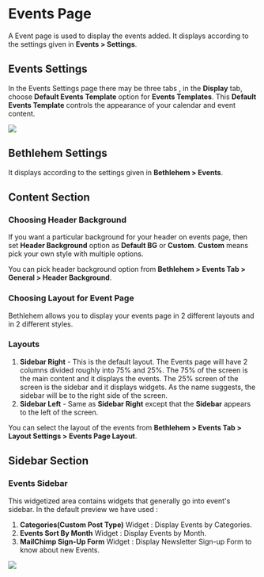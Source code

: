 # Events Page

A Event page is used to display the events added. It displays according to the settings given in **Events > Settings**.

## Events Settings

In the Events Settings page there may be three tabs , in the **Display** tab, choose **Default Events Template** option for **Events Templates**. This **Default Events Template** controls the appearance of your calendar and event content.

![](http://transvelo.github.io/docs/bethlehem/images/event-page-settings.png)

## Bethlehem Settings
 It displays according to the settings given in **Bethlehem > Events**.

## Content Section

### Choosing Header Background

If you want a particular background for your header on events page,  then set **Header Background** option as **Default BG** or **Custom**. **Custom** means pick your own style with multiple options.

You can pick header background option from **Bethlehem > Events Tab > General > Header Background**.

### Choosing Layout for Event Page

Bethlehem allows you to display your events page in 2 different layouts and in 2 different styles.

### Layouts

1. **Sidebar Right** - This is the default layout. The Events page will have 2 columns divided roughly into 75% and 25%. The 75% of the screen is the main content and it displays the events. The 25% screen of the screen is the sidebar and it displays widgets. As the name suggests, the sidebar will be to the right side of the screen.
2. **Sidebar Left** - Same as **Sidebar Right** except that the **Sidebar** appears to the left of the screen.

You can select the layout of the events from **Bethlehem > Events Tab > Layout Settings > Events Page Layout**.

## Sidebar Section

### Events Sidebar

This widgetized area contains widgets that generally go into event's sidebar. In the default preview we have used :

1. **Categories(Custom Post Type)** Widget : Display Events by Categories.
2. **Events Sort By Month** Widget : Display Events by Month.
3. **MailChimp Sign-Up Form** Widget : Display Newsletter Sign-up Form to know about new Events.

![](http://transvelo.github.io/docs/bethlehem/images/sidebar-events.png)


